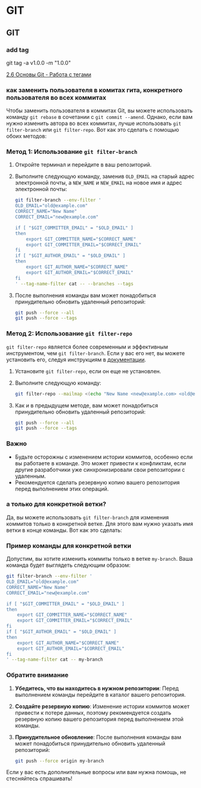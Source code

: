 # GIT

## GIT

### add tag

git tag -a v1.0.0 -m "1.0.0"

[2.6 Основы Git - Работа с тегами](https://git-scm.com/book/ru/v2/%D0%9E%D1%81%D0%BD%D0%BE%D0%B2%D1%8B-Git-%D0%A0%D0%B0%D0%B1%D0%BE%D1%82%D0%B0-%D1%81-%D1%82%D0%B5%D0%B3%D0%B0%D0%BC%D0%B8)

### как заменить пользователя в комитах гита, конкретного пользователя во всех коммитах

Чтобы заменить пользователя в коммитах Git, вы можете использовать команду `git rebase` в сочетании с `git commit --amend`. Однако, если вам нужно изменить автора во всех коммитах, лучше использовать `git filter-branch` или `git filter-repo`. Вот как это сделать с помощью обоих методов:

### Метод 1: Использование `git filter-branch`

1. Откройте терминал и перейдите в ваш репозиторий.
2. Выполните следующую команду, заменив `OLD_EMAIL` на старый адрес электронной почты, а `NEW_NAME` и `NEW_EMAIL` на новое имя и адрес электронной почты:

   ```bash
   git filter-branch --env-filter '
   OLD_EMAIL="old@example.com"
   CORRECT_NAME="New Name"
   CORRECT_EMAIL="new@example.com"

   if [ "$GIT_COMMITTER_EMAIL" = "$OLD_EMAIL" ]
   then
       export GIT_COMMITTER_NAME="$CORRECT_NAME"
       export GIT_COMMITTER_EMAIL="$CORRECT_EMAIL"
   fi
   if [ "$GIT_AUTHOR_EMAIL" = "$OLD_EMAIL" ]
   then
       export GIT_AUTHOR_NAME="$CORRECT_NAME"
       export GIT_AUTHOR_EMAIL="$CORRECT_EMAIL"
   fi
   ' --tag-name-filter cat -- --branches --tags
   ```

3. После выполнения команды вам может понадобиться принудительно обновить удаленный репозиторий:

   ```bash
   git push --force --all
   git push --force --tags
   ```

### Метод 2: Использование `git filter-repo`

`git filter-repo` является более современным и эффективным инструментом, чем `git filter-branch`. Если у вас его нет, вы можете установить его, следуя инструкциям в [документации](https://github.com/newren/git-filter-repo).

1. Установите `git filter-repo`, если он еще не установлен.
2. Выполните следующую команду:

   ```bash
   git filter-repo --mailmap <(echo "New Name <new@example.com> <old@example.com>")
   ```

3. Как и в предыдущем методе, вам может понадобиться принудительно обновить удаленный репозиторий:

   ```bash
   git push --force --all
   git push --force --tags
   ```

### Важно

- Будьте осторожны с изменением истории коммитов, особенно если вы работаете в команде. Это может привести к конфликтам, если другие разработчики уже синхронизировали свои репозитории с удаленным.
- Рекомендуется сделать резервную копию вашего репозитория перед выполнением этих операций.

### а только для конкретной ветки?

Да, вы можете использовать `git filter-branch` для изменения коммитов только в конкретной ветке. Для этого вам нужно указать имя ветки в конце команды. Вот как это сделать:

### Пример команды для конкретной ветки

Допустим, вы хотите изменить коммиты только в ветке `my-branch`. Ваша команда будет выглядеть следующим образом:

```bash
git filter-branch --env-filter '
OLD_EMAIL="old@example.com"
CORRECT_NAME="New Name"
CORRECT_EMAIL="new@example.com"

if [ "$GIT_COMMITTER_EMAIL" = "$OLD_EMAIL" ]
then
    export GIT_COMMITTER_NAME="$CORRECT_NAME"
    export GIT_COMMITTER_EMAIL="$CORRECT_EMAIL"
fi
if [ "$GIT_AUTHOR_EMAIL" = "$OLD_EMAIL" ]
then
    export GIT_AUTHOR_NAME="$CORRECT_NAME"
    export GIT_AUTHOR_EMAIL="$CORRECT_EMAIL"
fi
' --tag-name-filter cat -- my-branch
```

### Обратите внимание

1. **Убедитесь, что вы находитесь в нужном репозитории**: Перед выполнением команды перейдите в каталог вашего репозитория.
2. **Создайте резервную копию**: Изменение истории коммитов может привести к потере данных, поэтому рекомендуется создать резервную копию вашего репозитория перед выполнением этой команды.
3. **Принудительное обновление**: После выполнения команды вам может понадобиться принудительно обновить удаленный репозиторий:

   ```bash
   git push --force origin my-branch
   ```

Если у вас есть дополнительные вопросы или вам нужна помощь, не стесняйтесь спрашивать!

